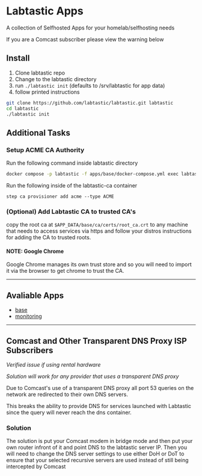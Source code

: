 # Labtastic Apps

A collection of Selfhosted Apps for your homelab/selfhosting needs

If you are a Comcast subscriber please view the warning below

## Install

1. Clone labtastic repo
2. Change to the labtastic directory
3. run `./labtastic init` (defaults to /srv/labtastic for app data)
4. follow printed instructions

```bash
git clone https://github.com/labtastic/labtastic.git labtastic
cd labtastic
./labtastic init
```

## Additional Tasks
### Setup ACME CA Authority

Run the following command inside labtastic directory

```bash
docker compose -p labtastic -f apps/base/docker-compose.yml exec labtastic-ca bash
```

Run the following inside of the labtastic-ca container
```
step ca provisioner add acme --type ACME
```

### (Optional) Add Labtastic CA to trusted CA's
copy the root ca at `$APP_DATA/base/ca/certs/root_ca.crt` to any machine that needs to access services via https and follow your distros instructions for adding the CA to trusted roots.

#### NOTE: Google Chrome 

Google Chrome manages its own trust store and so you will need to import it via the browser to get chrome to trust the CA.

---
## Avaliable Apps

- [base](/apps/base/README.md)
- [monitoring](/apps/monitoring/README.md)


---


## Comcast and Other Transparent DNS Proxy ISP Subscribers

*Verified issue if using rental hardware*

*Solution will work for any provider that uses a transparent DNS proxy*

Due to Comcast's use of a transparent DNS proxy all port 53 queries on the network are redirected to their own DNS servers.

This breaks the ability to provide DNS for services launched with Labtastic since the query will never reach the dns container.

### Solution
The solution is put your Comcast modem in bridge mode and then put your own router infront of it and point DNS to the labtastic server IP. Then you will need to change the DNS server settings to use either DoH or DoT to ensure that your selected recursive servers are used instead of still being intercepted by Comcast